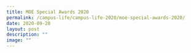 ```yaml
---
title: MOE Special Awards 2020
permalink: /campus-life/campus-life-2020/moe-special-awards-2020/
date: 2020-09-28
layout: post
description: ""
image: ""
---
```

